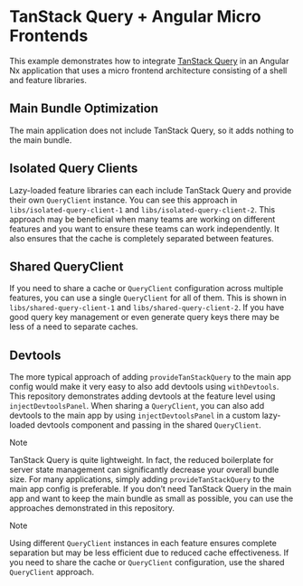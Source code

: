 # TanStack Query + Angular Micro Frontends

This example demonstrates how to integrate [TanStack Query](https://tanstack.com/query/latest/docs/framework/angular/overview) in an Angular Nx application that uses a micro frontend architecture consisting of a shell and feature libraries.

## Main Bundle Optimization
The main application does not include TanStack Query, so it adds nothing to the main bundle.
## Isolated Query Clients
Lazy-loaded feature libraries can each include TanStack Query and provide their own `QueryClient` instance. You can see this approach in `libs/isolated-query-client-1` and `libs/isolated-query-client-2`. This approach may be beneficial when many teams are working on different features and you want to ensure these teams can work independently. It also ensures that the cache is completely separated between features.
## Shared QueryClient
If you need to share a cache or `QueryClient` configuration across multiple features, you can use a single `QueryClient` for all of them. This is shown in `libs/shared-query-client-1` and `libs/shared-query-client-2`. If you have good query key management or even generate query keys there may be less of a need to separate caches.

## Devtools
The more typical approach of adding `provideTanStackQuery` to the main app config would make it very easy to also add devtools using `withDevtools`.
This repository demonstrates adding devtools at the feature level using `injectDevtoolsPanel`. When sharing a `QueryClient`, you can also add devtools to the main app by using `injectDevtoolsPanel` in a custom lazy-loaded devtools component and passing in the shared `QueryClient`.

> [!NOTE]
TanStack Query is quite lightweight. In fact, the reduced boilerplate for server state management can significantly decrease your overall bundle size. For many applications, simply adding `provideTanStackQuery` to the main app config is preferable. If you don’t need TanStack Query in the main app and want to keep the main bundle as small as possible, you can use the approaches demonstrated in this repository.

> [!NOTE]
Using different `QueryClient` instances in each feature ensures complete separation but may be less efficient due to reduced cache effectiveness. If you need to share the cache or `QueryClient` configuration, use the shared `QueryClient` approach.
